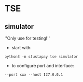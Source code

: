# TSE

## simulator

''Only use for testing!''

- start with

```shell
python3 -m stustapay tse simulator
```

- to configure port and interface:

```shell
--port xxx --host 127.0.0.1
```
